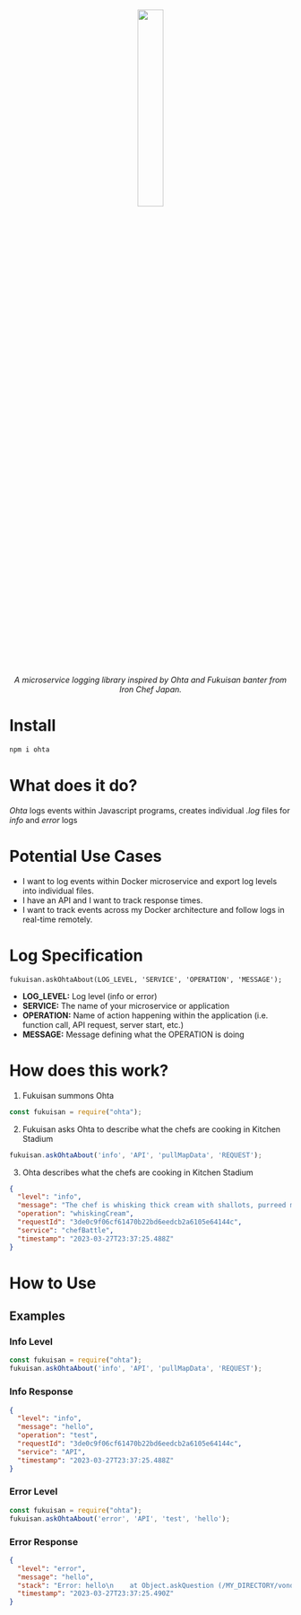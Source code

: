 <h3 align="center">
  <img height="30%" width="30%" src="https://github.com/vondas-network/ohta/assets/7625379/dc6c7228-aab9-4f82-a1bb-21ad43fd8d77"/>
</h3>
<p align="center"><em>A microservice logging library inspired by Ohta and Fukuisan banter from Iron Chef Japan.</em></p> 


# Install
``` bash
npm i ohta
```

# What does it do?
_Ohta_ logs events within Javascript programs, creates individual _.log_ files for _info_ and _error_ logs

# Potential Use Cases
- I want to log events within Docker microservice and export log levels into individual files. 
- I have an API and I want to track response times.
- I want to track events across my Docker architecture and follow logs in real-time remotely.

# Log Specification
```
fukuisan.askOhtaAbout(LOG_LEVEL, 'SERVICE', 'OPERATION', 'MESSAGE');
```
- **LOG_LEVEL:** Log level (info or error)
- **SERVICE:** The name of your microservice or application
- **OPERATION:** Name of action happening within the application (i.e. function call, API request, server start, etc.)
- **MESSAGE:** Message defining what the OPERATION is doing

# How does this work?
1) Fukuisan summons Ohta
``` javascript
const fukuisan = require("ohta");
```

2) Fukuisan asks Ohta to describe what the chefs are cooking in Kitchen Stadium
``` javascript
fukuisan.askOhtaAbout('info', 'API', 'pullMapData', 'REQUEST');
```

3) Ohta describes what the chefs are cooking in Kitchen Stadium
``` json
{
  "level": "info",
  "message": "The chef is whisking thick cream with shallots, purreed mangoes and a lobster prawn sauce",
  "operation": "whiskingCream",
  "requestId": "3de0c9f06cf61470b22bd6eedcb2a6105e64144c",
  "service": "chefBattle",
  "timestamp": "2023-03-27T23:37:25.488Z"
}
```

# How to Use
## Examples 

### Info Level
``` javascript
const fukuisan = require("ohta");
fukuisan.askOhtaAbout('info', 'API', 'pullMapData', 'REQUEST');
```

### Info Response
``` json
{
  "level": "info",
  "message": "hello",
  "operation": "test",
  "requestId": "3de0c9f06cf61470b22bd6eedcb2a6105e64144c",
  "service": "API",
  "timestamp": "2023-03-27T23:37:25.488Z"
}
```

### Error Level
``` javascript
const fukuisan = require("ohta");
fukuisan.askOhtaAbout('error', 'API', 'test', 'hello');
```

### Error Response
``` json
{
  "level": "error",
  "message": "hello",
  "stack": "Error: hello\n    at Object.askQuestion (/MY_DIRECTORY/vondas-network/ohta/lib/askQuestion.js:14:23)\n    at Object.askOhtaAbout (/MY_DIRECTORY/vondas-network/ohta/index.js:11:10)\n    at Object.<anonymous> (/MY_DIRECTORY/vondas-network/ohta/example/example.js:7:10)\n    at Module._compile (internal/modules/cjs/loader.js:1068:30)\n    at Object.Module._extensions..js (internal/modules/cjs/loader.js:1097:10)\n    at Module.load (internal/modules/cjs/loader.js:933:32)\n    at Function.Module._load (internal/modules/cjs/loader.js:774:14)\n    at Function.executeUserEntryPoint [as runMain] (internal/modules/run_main.js:72:12)\n    at internal/main/run_main_module.js:17:47",
  "timestamp": "2023-03-27T23:37:25.490Z"
}
```
